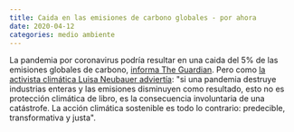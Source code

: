 ```yaml
---
title: Caida en las emisiones de carbono globales - por ahora
date: 2020-04-12
categories: medio ambiente
---
```


La pandemia por coronavirus podría resultar en una caida del 5% de las emisiones globales de carbono, [informa The Guardian](https://www.theguardian.com/environment/2020/apr/12/global-carbon-emisions-could-fall-by-record-25bn-tonnes-in-2020). Pero como [la activista climática Luisa Neubauer adviertía](https://twitter.com/luisamneubauer/status/1250039843905822732?s=21): "si una pandemia destruye industrias enteras y las emisiones disminuyen como resultado, esto no es protección climática de libro, es la consecuencia involuntaria de una catástrofe. La acción climática sostenible es todo lo contrario: predecible, transformativa y justa".

<!-- more -->
